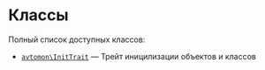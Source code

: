 Классы
======

Полный список доступных классов:

- [`avtomon\InitTrait`](avtomon/InitTrait.md) &mdash; Трейт иницилизации объектов и классов
